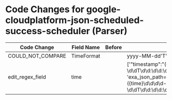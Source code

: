 # Code Changes for google-cloudplatform-json-scheduled-success-scheduler (Parser)

| Code Change | Field Name | Before | After |
|-------------|------------|--------|-------|
| COULD_NOT_COMPARE | TimeFormat |  | yyyy-MM-dd'T'HH:mm:ss |
| edit_regex_field | time |  | ['"timestamp":"({time}\d\d\d\d-\d\d-\d\dT\d\d:\d\d:\d\d)', 'exa_json_path=$..timestamp,exa_regex=({time}\d\d\d\d-\d\d-\d\dT\d\d:\d\d:\d\d)'] |